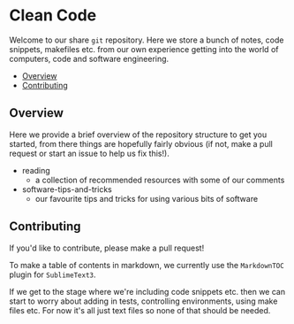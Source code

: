 # Clean Code

Welcome to our share `git` repository. Here we store a bunch of notes, code snippets, makefiles etc. from our own experience getting into the world of computers, code and software engineering. 

<!-- MarkdownTOC autolink="true" autoanchor="true" markdown_preview="github" -->

- [Overview](#overview)
- [Contributing](#contributing)

<!-- /MarkdownTOC -->

<a id="overview"></a>
## Overview

Here we provide a brief overview of the repository structure to get you started, from there things are hopefully fairly obvious (if not, make a pull request or start an issue to help us fix this!).

- reading
    - a collection of recommended resources with some of our comments
- software-tips-and-tricks
    - our favourite tips and tricks for using various bits of software

<a id="contributing"></a>
## Contributing

If you'd like to contribute, please make a pull request! 

To make a table of contents in markdown, we currently use the `MarkdownTOC` plugin for `SublimeText3`.

If we get to the stage where we're including code snippets etc. then we can start to worry about adding in tests, controlling environments, using make files etc. For now it's all just text files so none of that should be needed.